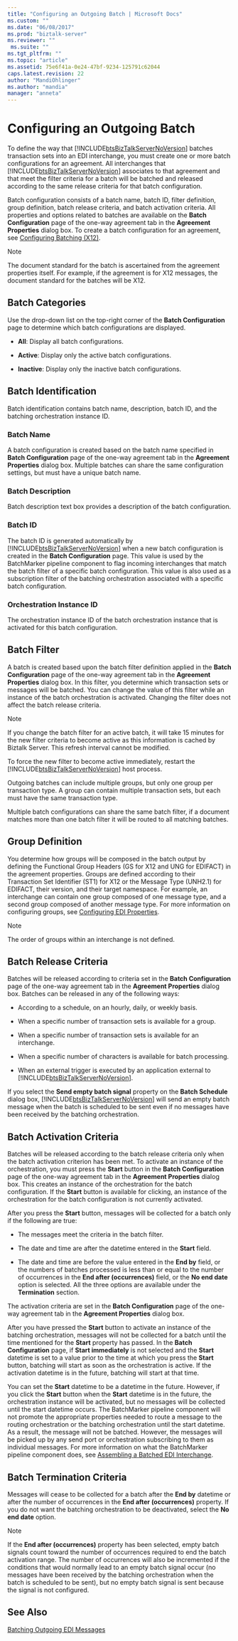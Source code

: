 ```yaml
---
title: "Configuring an Outgoing Batch | Microsoft Docs"
ms.custom: ""
ms.date: "06/08/2017"
ms.prod: "biztalk-server"
ms.reviewer: ""
 ms.suite: ""
ms.tgt_pltfrm: ""
ms.topic: "article"
ms.assetid: 75e6f41a-0e24-47bf-9234-125791c62044
caps.latest.revision: 22
author: "MandiOhlinger"
ms.author: "mandia"
manager: "anneta"
---
```

# Configuring an Outgoing Batch
To define the way that [!INCLUDE[btsBizTalkServerNoVersion](../includes/btsbiztalkservernoversion-md.md)] batches transaction sets into an EDI interchange, you must create one or more batch configurations for an agreement. All interchanges that [!INCLUDE[btsBizTalkServerNoVersion](../includes/btsbiztalkservernoversion-md.md)] associates to that agreement and that meet the filter criteria for a batch will be batched and released according to the same release criteria for that batch configuration.  
  
 Batch configuration consists of a batch name, batch ID, filter definition, group definition, batch release criteria, and batch activation criteria. All properties and options related to batches are available on the **Batch Configuration** page of the one-way agreement tab in the **Agreement Properties** dialog box. To create a batch configuration for an agreement, see [Configuring Batching (X12)](../core/configuring-batching-x12.md).  
  
> [!NOTE]
>  The document standard for the batch is ascertained from the agreement properties itself. For example, if the agreement is for X12 messages, the document standard for the batches will be X12.  
  
## Batch Categories  
 Use the drop-down list on the top-right corner of the **Batch Configuration** page to determine which batch configurations are displayed.  
  
-   **All**: Display all batch configurations.  
  
-   **Active**: Display only the active batch configurations.  
  
-   **Inactive**: Display only the inactive batch configurations.  
  
## Batch Identification  
 Batch identification contains batch name, description, batch ID, and the batching orchestration instance ID.  
  
### Batch Name  
 A batch configuration is created based on the batch name specified in **Batch Configuration** page of the one-way agreement tab in the **Agreement Properties** dialog box. Multiple batches can share the same configuration settings, but must have a unique batch name.  
  
### Batch Description  
 Batch description text box provides a description of the batch configuration.  
  
### Batch ID  
 The batch ID is generated automatically by [!INCLUDE[btsBizTalkServerNoVersion](../includes/btsbiztalkservernoversion-md.md)] when a new batch configuration is created in the **Batch Configuration** page. This value is used by the BatchMarker pipeline component to flag incoming interchanges that match the batch filter of a specific batch configuration. This value is also used as a subscription filter of the batching orchestration associated with a specific batch configuration.  
  
### Orchestration Instance ID  
 The orchestration instance ID of the batch orchestration instance that is activated for this batch configuration.  
  
## Batch Filter  
 A batch is created based upon the batch filter definition applied in the **Batch Configuration** page of the one-way agreement tab in the **Agreement Properties** dialog box. In this filter, you determine which transaction sets or messages will be batched. You can change the value of this filter while an instance of the batch orchestration is activated. Changing the filter does not affect the batch release criteria.  
  
> [!NOTE]
>  If you change the batch filter for an active batch, it will take 15 minutes for the new filter criteria to become active as this information is cached by Biztalk Server. This refresh interval cannot be modified.  
>   
>  To force the new filter to become active immediately, restart the [!INCLUDE[btsBizTalkServerNoVersion](../includes/btsbiztalkservernoversion-md.md)] host process.  
  
 Outgoing batches can include multiple groups, but only one group per transaction type. A group can contain multiple transaction sets, but each must have the same transaction type.  
  
 Multiple batch configurations can share the same batch filter, if a document matches more than one batch filter it will be routed to all matching batches.  
  
## Group Definition  
 You determine how groups will be composed in the batch output by defining the Functional Group Headers (GS for X12 and UNG for EDIFACT) in the agreement properties. Groups are defined according to their Transaction Set Identifier (ST1) for X12 or the Message Type (UNH2.1) for EDIFACT, their version, and their target namespace. For example, an interchange can contain one group composed of one message type, and a second group composed of another message type. For more information on configuring groups, see [Configuring EDI Properties](../core/configuring-edi-properties.md).  
  
> [!NOTE]
>  The order of groups within an interchange is not defined.  
  
## Batch Release Criteria  
 Batches will be released according to criteria set in the **Batch Configuration** page of the one-way agreement tab in the **Agreement Properties** dialog box. Batches can be released in any of the following ways:  
  
-   According to a schedule, on an hourly, daily, or weekly basis.  
  
-   When a specific number of transaction sets is available for a group.  
  
-   When a specific number of transaction sets is available for an interchange.  
  
-   When a specific number of characters is available for batch processing.  
  
-   When an external trigger is executed by an application external to [!INCLUDE[btsBizTalkServerNoVersion](../includes/btsbiztalkservernoversion-md.md)].  
  
 If you select the **Send empty batch signal** property on the **Batch Schedule** dialog box, [!INCLUDE[btsBizTalkServerNoVersion](../includes/btsbiztalkservernoversion-md.md)] will send an empty batch message when the batch is scheduled to be sent even if no messages have been received by the batching orchestration.  
  
## Batch Activation Criteria  
 Batches will be released according to the batch release criteria only when the batch activation criterion has been met. To activate an instance of the orchestration, you must press the **Start** button in the **Batch Configuration** page of the one-way agreement tab in the **Agreement Properties** dialog box. This creates an instance of the orchestration for the batch configuration. If the **Start** button is available for clicking, an instance of the orchestration for the batch configuration is not currently activated.  
  
 After you press the **Start** button, messages will be collected for a batch only if the following are true:  
  
-   The messages meet the criteria in the batch filter.  
  
-   The date and time are after the datetime entered in the **Start** field.  
  
-   The date and time are before the value entered in the **End by** field, or the numbers of batches processed is less than or equal to the number of occurrences in the **End after (occurrences)** field, or the **No end date** option is selected. All the three options are available under the **Termination** section.  
  
 The activation criteria are set in the **Batch Configuration** page of the one-way agreement tab in the **Agreement Properties** dialog box.  
  
 After you have pressed the **Start** button to activate an instance of the batching orchestration, messages will not be collected for a batch until the time mentioned for the **Start** property has passed.  In the **Batch Configuration** page, if **Start immediately** is not selected and the **Start** datetime is set to a value prior to the time at which you press the **Start** button, batching will start as soon as the orchestration is active. If the activation datetime is in the future, batching will start at that time.  
  
 You can set the **Start** datetime to be a datetime in the future. However, if you click the **Start** button when the **Start** datetime is in the future, the orchestration instance will be activated, but no messages will be collected until the start datetime occurs. The BatchMarker pipeline component will not promote the appropriate properties needed to route a message to the routing orchestration or the batching orchestration until the start datetime. As a result, the message will not be batched. However, the messages will be picked up by any send port or orchestration subscribing to them as individual messages. For more information on what the BatchMarker pipeline component does, see [Assembling a Batched EDI Interchange](../core/assembling-a-batched-edi-interchange.md).  
  
## Batch Termination Criteria  
 Messages will cease to be collected for a batch after the **End by** datetime or after the number of occurrences in the **End after (occurrences)** property. If you do not want the batching orchestration to be deactivated, select the **No end date** option.  
  
> [!NOTE]
>  If the **End after (occurrences)** property has been selected, empty batch signals count toward the number of occurrences required to end the batch activation range. The number of occurrences will also be incremented if the conditions that would normally lead to an empty batch signal occur (no messages have been received by the batching orchestration when the batch is scheduled to be sent), but no empty batch signal is sent because the signal is not configured.  
  
## See Also  
 [Batching Outgoing EDI Messages](../core/batching-outgoing-edi-messages.md)
